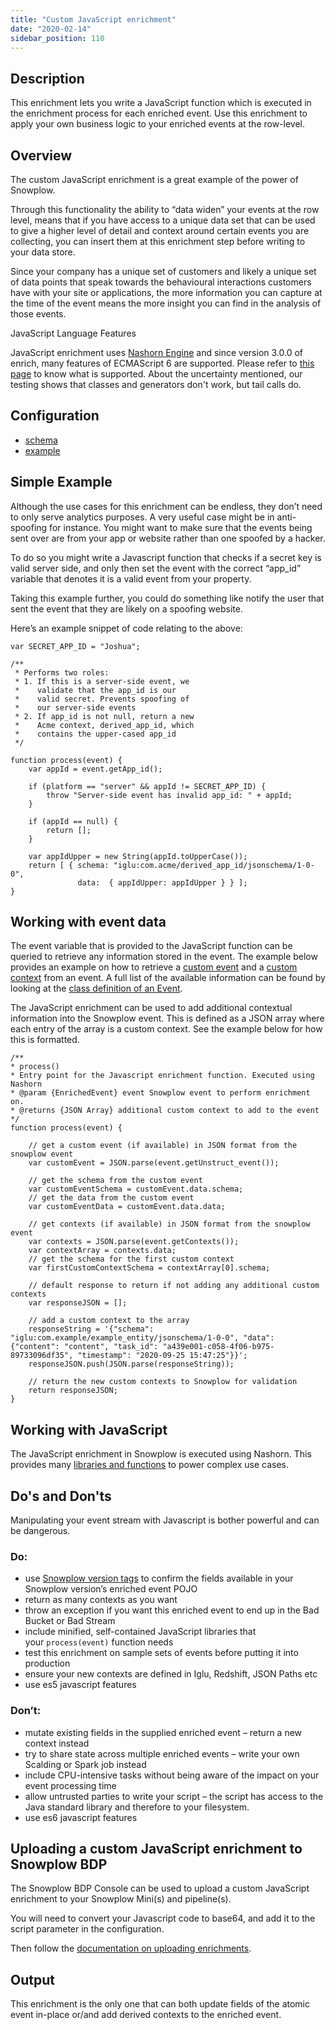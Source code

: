 ```yaml
---
title: "Custom JavaScript enrichment"
date: "2020-02-14"
sidebar_position: 110
---
```


## Description

This enrichment lets you write a JavaScript function which is executed in the enrichment process for each enriched event. Use this enrichment to apply your own business logic to your enriched events at the row-level.

## Overview

The custom JavaScript enrichment is a great example of the power of Snowplow.

Through this functionality the ability to “data widen” your events at the row level, means that if you have access to a unique data set that can be used to give a higher level of detail and context around certain events you are collecting, you can insert them at this enrichment step before writing to your data store.

Since your company has a unique set of customers and likely a unique set of data points that speak towards the behavioural interactions customers have with your site or applications, the more information you can capture at the time of the event means the more insight you can find in the analysis of those events.

JavaScript Language Features

JavaScript enrichment uses [Nashorn Engine](https://docs.oracle.com/javase/10/nashorn/introduction.htm) and since version 3.0.0 of enrich, many features of ECMAScript 6 are supported. Please refer to [this page](http://openjdk.java.net/jeps/292) to know what is supported. About the uncertainty mentioned, our testing shows that classes and generators don't work, but tail calls do.

## Configuration

- [schema](https://github.com/snowplow/iglu-central/blob/master/schemas/com.snowplowanalytics.snowplow/javascript_script_config/jsonschema/1-0-0)
- [example](https://github.com/snowplow/enrich/blob/master/config/enrichments/javascript_script_enrichment.json)

## Simple Example

Although the use cases for this enrichment can be endless, they don’t need to only serve analytics purposes. A very useful case might be in anti-spoofing for instance. You might want to make sure that the events being sent over are from your app or website rather than one spoofed by a hacker.

To do so you might write a Javascript function that checks if a secret key is valid server side, and only then set the event with the correct “app\_id” variable that denotes it is a valid event from your property.

Taking this example further, you could do something like notify the user that sent the event that they are likely on a spoofing website.

Here’s an example snippet of code relating to the above:

```
var SECRET_APP_ID = "Joshua";
    
/**
 * Performs two roles:
 * 1. If this is a server-side event, we
 *    validate that the app_id is our
 *    valid secret. Prevents spoofing of
 *    our server-side events
 * 2. If app_id is not null, return a new
 *    Acme context, derived_app_id, which
 *    contains the upper-cased app_id
 */
 
function process(event) {
    var appId = event.getApp_id();
  
    if (platform == "server" && appId != SECRET_APP_ID) {
        throw "Server-side event has invalid app_id: " + appId;
    }
  
    if (appId == null) {
        return [];
    }
  
    var appIdUpper = new String(appId.toUpperCase());
    return [ { schema: "iglu:com.acme/derived_app_id/jsonschema/1-0-0",
               data:  { appIdUpper: appIdUpper } } ];
}
```

## Working with event data

The event variable that is provided to the JavaScript function can be queried to retrieve any information stored in the event. The example below provides an example on how to retrieve a [custom event](/docs/collecting-data/collecting-from-own-applications/javascript-tracker/tracking-specific-events/#Tracking_custom_self-describing_unstructured_events) and a [custom context](/docs/collecting-data/collecting-from-own-applications/javascript-tracker/tracking-specific-events/#Custom_contexts) from an event. A full list of the available information can be found by looking at the [class definition of an Event](https://github.com/snowplow/enrich/blob/81d108152b54961867cd1f6218b22465afb5c083/modules/common/src/main/scala/com.snowplowanalytics.snowplow.enrich/common/outputs/EnrichedEvent.scala).

The JavaScript enrichment can be used to add additional contextual information into the Snowplow event. This is defined as a JSON array where each entry of the array is a custom context. See the example below for how this is formatted.

```
/**
* process()
* Entry point for the Javascript enrichment function. Executed using Nashorn
* @param {EnrichedEvent} event Snowplow event to perform enrichment on.
* @returns {JSON Array} additional custom context to add to the event
*/
function process(event) {

    // get a custom event (if available) in JSON format from the snowplow event
    var customEvent = JSON.parse(event.getUnstruct_event());

    // get the schema from the custom event
    var customEventSchema = customEvent.data.schema;
    // get the data from the custom event
    var customEventData = customEvent.data.data;

    // get contexts (if available) in JSON format from the snowplow event
    var contexts = JSON.parse(event.getContexts());
    var contextArray = contexts.data;
    // get the schema for the first custom context
    var firstCustomContextSchema = contextArray[0].schema;

    // default response to return if not adding any additional custom contexts
    var responseJSON = [];

    // add a custom context to the array
    responseString = '{"schema": "iglu:com.example/example_entity/jsonschema/1-0-0", "data": {"content": "content", "task_id": "a439e001-c058-4f06-b975-89733096df35", "timestamp": "2020-09-25 15:47:25"}}';
    responseJSON.push(JSON.parse(responseString));

    // return the new custom contexts to Snowplow for validation
    return responseJSON;
}
```

## Working with JavaScript

The JavaScript enrichment in Snowplow is executed using Nashorn. This provides many [libraries and functions](https://docs.oracle.com/javase/8/docs/technotes/guides/scripting/nashorn/) to power complex use cases.

## Do's and Don'ts

Manipulating your event stream with Javascript is bother powerful and can be dangerous.

### Do:

- use [Snowplow version tags](https://github.com/snowplow/snowplow/tags) to confirm the fields available in your Snowplow version’s enriched event POJO
- return as many contexts as you want
- throw an exception if you want this enriched event to end up in the Bad Bucket or Bad Stream
- include minified, self-contained JavaScript libraries that your `process(event)` function needs
- test this enrichment on sample sets of events before putting it into production
- ensure your new contexts are defined in Iglu, Redshift, JSON Paths etc
- use es5 javascript features

### Don’t:

- mutate existing fields in the supplied enriched event – return a new context instead
- try to share state across multiple enriched events – write your own Scalding or Spark job instead
- include CPU-intensive tasks without being aware of the impact on your event processing time
- allow untrusted parties to write your script – the script has access to the Java standard library and therefore to your filesystem.
- use es6 javascript features

## Uploading a custom JavaScript enrichment to Snowplow BDP

The Snowplow BDP Console can be used to upload a custom JavaScript enrichment to your Snowplow Mini(s) and pipeline(s).

You will need to convert your Javascript code to base64, and add it to the script parameter in the configuration.

Then follow the [documentation on uploading enrichments](/docs/enriching-your-data/configuring-enrichments/).

## Output

This enrichment is the only one that can both update fields of the atomic event in-place or/and add derived contexts to the enriched event.
